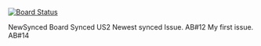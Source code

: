 [![Board Status](https://dev.azure.com/jahi0598/03904722-da5c-42b7-918e-19fe3268d0a7/7cf4a9ba-9224-4ffc-95ce-22cd136c01ba/_apis/work/boardbadge/74aa707a-78a0-4f5c-b5fa-88584929fef7)](https://dev.azure.com/jahi0598/03904722-da5c-42b7-918e-19fe3268d0a7/_boards/board/t/7cf4a9ba-9224-4ffc-95ce-22cd136c01ba/Microsoft.RequirementCategory)

NewSynced Board
Synced US2
Newest synced Issue. AB#12
My first issue. AB#14
